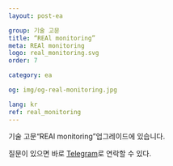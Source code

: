 ```yaml
---
layout: post-ea

group: 기술 고문 
title: “REAl monitoring”
meta: REAl monitoring
logo: real_monitoring.svg
order: 7

category: ea

og: img/og-real-monitoring.jpg

lang: kr
ref: real_monitoring
---
```


기술 고문“REAl monitoring”업그레이드에 있습니다.

질문이 있으면 바로 <a href="https://t.me/chutkoy" target="_blank">Telegram</a>로 연락할 수 있다.
